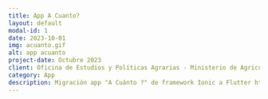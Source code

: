```yaml
---
title: App A Cuanto?
layout: default
modal-id: 1
date: 2023-10-01
img: acuanto.gif
alt: app acuanto
project-date: Octubre 2023
client: Oficina de Estudios y Políticas Agrarias - Ministerio de Agricultura
category: App
description: Migración app "A Cuánto ?" de framework Ionic a Flutter https://play.google.com/store/apps/details?id=cl.odepa.mayorista.frutahortaliza&hl=es_CL&gl=US Tecnologías usadas. Flutter - SpringBoot Java - SQL
---
```

